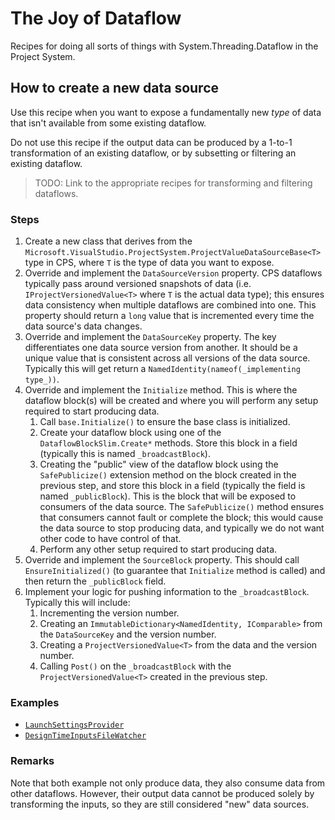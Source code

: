 # The Joy of Dataflow

Recipes for doing all sorts of things with System.Threading.Dataflow in the Project System.

## How to create a new data source

Use this recipe when you want to expose a fundamentally new _type_ of data that isn't available from some existing dataflow.

Do not use this recipe if the output data can be produced by a 1-to-1 transformation of an existing dataflow, or by subsetting or filtering an existing dataflow.

> TODO: Link to the appropriate recipes for transforming and filtering dataflows.

### Steps

1. Create a new class that derives from the `Microsoft.VisualStudio.ProjectSystem.ProjectValueDataSourceBase<T>` type in CPS, where `T` is the type of data you want to expose.
2. Override and implement the `DataSourceVersion` property. CPS dataflows typically pass around versioned snapshots of data (i.e. `IProjectVersionedValue<T>` where `T` is the actual data type); this ensures data consistency when multiple dataflows are combined into one. This property should return a `long` value that is incremented every time the data source's data changes.
3. Override and implement the `DataSourceKey` property. The key differentiates one data source version from another. It should be a unique value that is consistent across all versions of the data source. Typically this will get return a `NamedIdentity(nameof(_implementing type_))`.
4. Override and implement the `Initialize` method. This is where the dataflow block(s) will be created and where you will perform any setup required to start producing data.
    1. Call `base.Initialize()` to ensure the base class is initialized.
    2. Create your dataflow block using one of the `DataflowBlockSlim.Create*` methods. Store this block in a field (typically this is named `_broadcastBlock`).
    3. Creating the "public" view of the dataflow block using the `SafePublicize()` extension method on the block created in the previous step, and store this block in a field (typically the field is named `_publicBlock`). This is the block that will be exposed to consumers of the data source. The `SafePublicize()` method ensures that consumers cannot fault or complete the block; this would cause the data source to stop producing data, and typically we do not want other code to have control of that.
    4. Perform any other setup required to start producing data.
5. Override and implement the `SourceBlock` property. This should call `EnsureInitialized()` (to guarantee that `Initialize` method is called) and then return the `_publicBlock` field.
6. Implement your logic for pushing information to the `_broadcastBlock`. Typically this will include:
    1. Incrementing the version number.
    2. Creating an `ImmutableDictionary<NamedIdentity, IComparable>` from the `DataSourceKey` and the version number.
    3. Creating a `ProjectVersionedValue<T>` from the data and the version number.
    4. Calling `Post()` on the `_broadcastBlock` with the `ProjectVersionedValue<T>` created in the previous step.

### Examples

- [`LaunchSettingsProvider`](../../src/Microsoft.VisualStudio.ProjectSystem.Managed/ProjectSystem/Debug/LaunchSettingsProvider.cs)
- [`DesignTimeInputsFileWatcher`](..\../src/Microsoft.VisualStudio.ProjectSystem.Managed.VS/ProjectSystem/VS/TempPE/DesignTimeInputsFileWatcher.cs)

### Remarks

Note that both example not only produce data, they also consume data from other dataflows. However, their output data cannot be produced solely by transforming the inputs, so they are still considered "new" data sources.